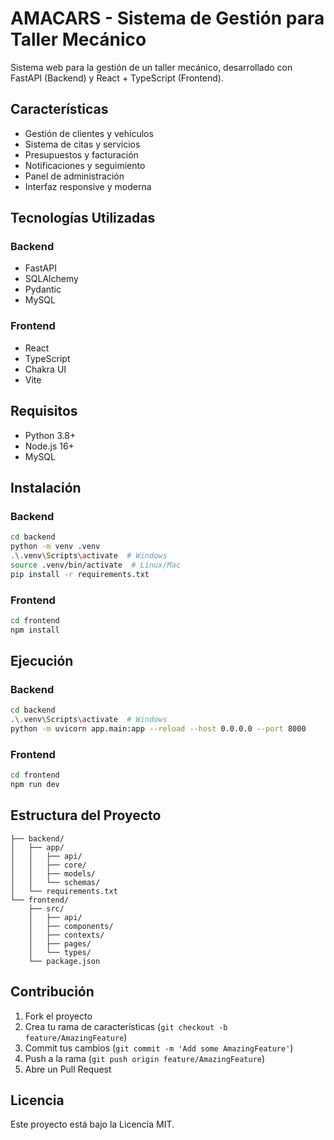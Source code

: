 # AMACARS - Sistema de Gestión para Taller Mecánico

Sistema web para la gestión de un taller mecánico, desarrollado con FastAPI (Backend) y React + TypeScript (Frontend).

## Características

- Gestión de clientes y vehículos
- Sistema de citas y servicios
- Presupuestos y facturación
- Notificaciones y seguimiento
- Panel de administración
- Interfaz responsive y moderna

## Tecnologías Utilizadas

### Backend
- FastAPI
- SQLAlchemy
- Pydantic
- MySQL

### Frontend
- React
- TypeScript
- Chakra UI
- Vite

## Requisitos

- Python 3.8+
- Node.js 16+
- MySQL

## Instalación

### Backend

```bash
cd backend
python -m venv .venv
.\.venv\Scripts\activate  # Windows
source .venv/bin/activate  # Linux/Mac
pip install -r requirements.txt
```

### Frontend

```bash
cd frontend
npm install
```

## Ejecución

### Backend

```bash
cd backend
.\.venv\Scripts\activate  # Windows
python -m uvicorn app.main:app --reload --host 0.0.0.0 --port 8000
```

### Frontend

```bash
cd frontend
npm run dev
```

## Estructura del Proyecto

```
├── backend/
│   ├── app/
│   │   ├── api/
│   │   ├── core/
│   │   ├── models/
│   │   └── schemas/
│   └── requirements.txt
└── frontend/
    ├── src/
    │   ├── api/
    │   ├── components/
    │   ├── contexts/
    │   ├── pages/
    │   └── types/
    └── package.json
```

## Contribución

1. Fork el proyecto
2. Crea tu rama de características (`git checkout -b feature/AmazingFeature`)
3. Commit tus cambios (`git commit -m 'Add some AmazingFeature'`)
4. Push a la rama (`git push origin feature/AmazingFeature`)
5. Abre un Pull Request

## Licencia

Este proyecto está bajo la Licencia MIT. 
